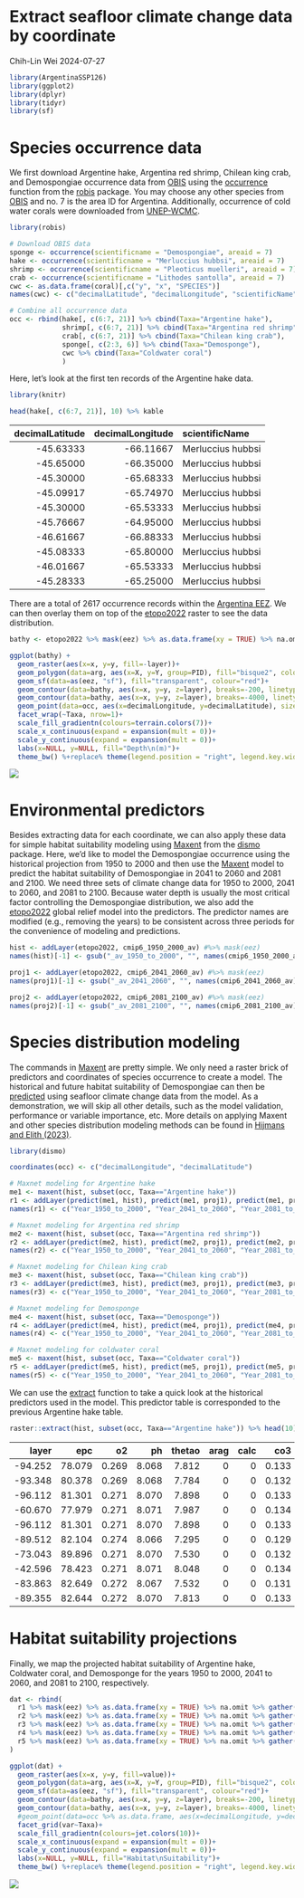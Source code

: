 Extract seafloor climate change data by coordinate
================
Chih-Lin Wei
2024-07-27

``` r
library(ArgentinaSSP126)
library(ggplot2)
library(dplyr)
library(tidyr)
library(sf)
```

# Species occurrence data

We first download Argentine hake, Argentina red shrimp, Chilean king
crab, and Demospongiae occurrence data from
[OBIS](https://obis.org/area/7) using the
[occurrence](https://www.rdocumentation.org/packages/robis/versions/2.11.3/topics/occurrence)
function from the
[robis](https://www.rdocumentation.org/packages/robis/versions/2.11.3)
package. You may choose any other species from
[OBIS](https://obis.org/area/7) and no. 7 is the area ID for Argentina.
Additionally, occurrence of cold water corals were downloaded from
[UNEP-WCMC](https://data.unep-wcmc.org/datasets/3).

``` r
library(robis)

# Download OBIS data
sponge <- occurrence(scientificname = "Demospongiae", areaid = 7)
hake <- occurrence(scientificname = "Merluccius hubbsi", areaid = 7)
shrimp <- occurrence(scientificname = "Pleoticus muelleri", areaid = 7)
crab <- occurrence(scientificname = "Lithodes santolla", areaid = 7)
cwc <- as.data.frame(coral)[,c("y", "x", "SPECIES")]
names(cwc) <- c("decimalLatitude", "decimalLongitude", "scientificName")

# Combine all occurrence data
occ <- rbind(hake[, c(6:7, 21)] %>% cbind(Taxa="Argentine hake"), 
             shrimp[, c(6:7, 21)] %>% cbind(Taxa="Argentina red shrimp"), 
             crab[, c(6:7, 21)] %>% cbind(Taxa="Chilean king crab"), 
             sponge[, c(2:3, 6)] %>% cbind(Taxa="Demosponge"), 
             cwc %>% cbind(Taxa="Coldwater coral")
             )
```

Here, let’s look at the first ten records of the Argentine hake data.

``` r
library(knitr)

head(hake[, c(6:7, 21)], 10) %>% kable
```

| decimalLatitude | decimalLongitude | scientificName    |
|----------------:|-----------------:|:------------------|
|       -45.63333 |        -66.11667 | Merluccius hubbsi |
|       -45.65000 |        -66.35000 | Merluccius hubbsi |
|       -45.30000 |        -65.68333 | Merluccius hubbsi |
|       -45.09917 |        -65.74970 | Merluccius hubbsi |
|       -45.30000 |        -65.53333 | Merluccius hubbsi |
|       -45.76667 |        -64.95000 | Merluccius hubbsi |
|       -46.61667 |        -66.88333 | Merluccius hubbsi |
|       -45.08333 |        -65.80000 | Merluccius hubbsi |
|       -46.01667 |        -65.53333 | Merluccius hubbsi |
|       -45.28333 |        -65.25000 | Merluccius hubbsi |

There are a total of 2617 occurrence records within the [Argentina
EEZ](https://marineregions.org/gazetteer.php?p=details&id=8466). We can
then overlay them on top of the
[etopo2022](https://www.ncei.noaa.gov/products/etopo-global-relief-model)
raster to see the data distribution.

``` r
bathy <- etopo2022 %>% mask(eez) %>% as.data.frame(xy = TRUE) %>% na.omit

ggplot(bathy) +
  geom_raster(aes(x=x, y=y, fill=-layer))+
  geom_polygon(data=arg, aes(x=X, y=Y, group=PID), fill="bisque2", colour="transparent")+
  geom_sf(data=as(eez, "sf"), fill="transparent", colour="red")+
  geom_contour(data=bathy, aes(x=x, y=y, z=layer), breaks=-200, linetype=2, colour="gray50")+
  geom_contour(data=bathy, aes(x=x, y=y, z=layer), breaks=-4000, linetype=1, colour="gray50")+
  geom_point(data=occ, aes(x=decimalLongitude, y=decimalLatitude), size=0.8)+
  facet_wrap(~Taxa, nrow=1)+
  scale_fill_gradientn(colours=terrain.colors(7))+
  scale_x_continuous(expand = expansion(mult = 0))+
  scale_y_continuous(expand = expansion(mult = 0))+
  labs(x=NULL, y=NULL, fill="Depth\n(m)")+
  theme_bw() %+replace% theme(legend.position = "right", legend.key.width =  unit(0.5, 'cm'))
```

![](tute3_files/figure-gfm/unnamed-chunk-4-1.png)<!-- -->

# Environmental predictors

Besides extracting data for each coordinate, we can also apply these
data for simple habitat suitability modeling using
[Maxent](https://www.rdocumentation.org/packages/dismo/versions/1.3-14/topics/maxent)
from the
[dismo](https://www.rdocumentation.org/packages/dismo/versions/1.3-14)
package. Here, we’d like to model the Demospongiae occurrence using the
historical projection from 1950 to 2000 and then use the
[Maxent](https://www.rdocumentation.org/packages/dismo/versions/1.3-14/topics/maxent)
model to predict the habitat suitability of Demospongiae in 2041 to 2060
and 2081 and 2100. We need three sets of climate change data for 1950 to
2000, 2041 to 2060, and 2081 to 2100. Because water depth is usually the
most critical factor controlling the Demospongiae distribution, we also
add the
[etopo2022](https://www.ncei.noaa.gov/products/etopo-global-relief-model)
global relief model into the predictors. The predictor names are
modified (e.g., removing the years) to be consistent across three
periods for the convenience of modeling and predictions.

``` r
hist <- addLayer(etopo2022, cmip6_1950_2000_av) #%>% mask(eez)
names(hist)[-1] <- gsub("_av_1950_to_2000", "", names(cmip6_1950_2000_av))

proj1 <- addLayer(etopo2022, cmip6_2041_2060_av) #%>% mask(eez)
names(proj1)[-1] <- gsub("_av_2041_2060", "", names(cmip6_2041_2060_av))

proj2 <- addLayer(etopo2022, cmip6_2081_2100_av) #%>% mask(eez)
names(proj2)[-1] <- gsub("_av_2081_2100", "", names(cmip6_2081_2100_av))
```

# Species distribution modeling

The commands in
[Maxent](https://www.rdocumentation.org/packages/dismo/versions/1.3-14/topics/maxent)
are pretty simple. We only need a raster brick of predictors and
coordinates of species occurrence to create a model. The historical and
future habitat suitability of Demospongiae can then be
[predicted](https://www.rdocumentation.org/packages/dismo/versions/1.3-14/topics/predict)
using seafloor climate change data from the model. As a demonstration,
we will skip all other details, such as the model validation,
performance or variable importance, etc. More details on applying Maxent
and other species distribution modeling methods can be found in [Hijmans
and Elith (2023)](https://rspatial.org/raster/sdm/raster_SDM.pdf).

``` r
library(dismo)

coordinates(occ) <- c("decimalLongitude", "decimalLatitude")

# Maxnet modeling for Argentine hake
me1 <- maxent(hist, subset(occ, Taxa=="Argentine hake"))
r1 <- addLayer(predict(me1, hist), predict(me1, proj1), predict(me1, proj2))
names(r1) <- c("Year_1950_to_2000", "Year_2041_to_2060", "Year_2081_to_2100")

# Maxnet modeling for Argentina red shrimp
me2 <- maxent(hist, subset(occ, Taxa=="Argentina red shrimp"))
r2 <- addLayer(predict(me2, hist), predict(me2, proj1), predict(me2, proj2))
names(r2) <- c("Year_1950_to_2000", "Year_2041_to_2060", "Year_2081_to_2100")

# Maxnet modeling for Chilean king crab
me3 <- maxent(hist, subset(occ, Taxa=="Chilean king crab"))
r3 <- addLayer(predict(me3, hist), predict(me3, proj1), predict(me3, proj2))
names(r3) <- c("Year_1950_to_2000", "Year_2041_to_2060", "Year_2081_to_2100")

# Maxnet modeling for Demosponge
me4 <- maxent(hist, subset(occ, Taxa=="Demosponge"))
r4 <- addLayer(predict(me4, hist), predict(me4, proj1), predict(me4, proj2))
names(r4) <- c("Year_1950_to_2000", "Year_2041_to_2060", "Year_2081_to_2100")

# Maxnet modeling for coldwater coral
me5 <- maxent(hist, subset(occ, Taxa=="Coldwater coral"))
r5 <- addLayer(predict(me5, hist), predict(me5, proj1), predict(me5, proj2))
names(r5) <- c("Year_1950_to_2000", "Year_2041_to_2060", "Year_2081_to_2100")
```

We can use the
[extract](https://www.rdocumentation.org/packages/raster/versions/3.6-23/topics/extract)
function to take a quick look at the historical predictors used in the
model. This predictor table is corresponded to the previous Argentine
hake table.

``` r
raster::extract(hist, subset(occ, Taxa=="Argentine hake")) %>% head(10) %>% kable(digits=3)
```

|   layer |    epc |    o2 |    ph | thetao | arag | calc |   co3 | co3satarag | co3satcalc | aragsat | calcsat |
|--------:|-------:|------:|------:|-------:|-----:|-----:|------:|-----------:|-----------:|--------:|--------:|
| -94.252 | 78.079 | 0.269 | 8.068 |  7.812 |    0 |    0 | 0.133 |      0.069 |      0.043 |   2.280 |   2.523 |
| -93.348 | 80.378 | 0.269 | 8.068 |  7.784 |    0 |    0 | 0.132 |      0.069 |      0.043 |   2.270 |   2.520 |
| -96.112 | 81.301 | 0.271 | 8.070 |  7.898 |    0 |    0 | 0.133 |      0.069 |      0.043 |   2.271 |   2.532 |
| -60.670 | 77.979 | 0.271 | 8.071 |  7.987 |    0 |    0 | 0.134 |      0.069 |      0.043 |   2.278 |   2.546 |
| -96.112 | 81.301 | 0.271 | 8.070 |  7.898 |    0 |    0 | 0.133 |      0.069 |      0.043 |   2.271 |   2.532 |
| -89.512 | 82.104 | 0.274 | 8.066 |  7.295 |    0 |    0 | 0.129 |      0.069 |      0.043 |   2.198 |   2.457 |
| -73.043 | 89.896 | 0.271 | 8.070 |  7.530 |    0 |    0 | 0.132 |      0.069 |      0.043 |   2.259 |   2.521 |
| -42.596 | 78.423 | 0.271 | 8.071 |  8.048 |    0 |    0 | 0.134 |      0.069 |      0.043 |   2.274 |   2.542 |
| -83.863 | 82.649 | 0.272 | 8.067 |  7.532 |    0 |    0 | 0.131 |      0.069 |      0.043 |   2.241 |   2.481 |
| -89.355 | 82.644 | 0.272 | 8.070 |  7.813 |    0 |    0 | 0.133 |      0.069 |      0.043 |   2.251 |   2.528 |

# Habitat suitability projections

Finally, we map the projected habitat suitability of Argentine hake,
Coldwater coral, and Demosponge for the years 1950 to 2000, 2041 to
2060, and 2081 to 2100, respectively.

``` r
dat <- rbind(
  r1 %>% mask(eez) %>% as.data.frame(xy = TRUE) %>% na.omit %>% gather(-x, -y, key = "var", value = "value") %>% cbind(Taxa="Argentine hake"),
  r2 %>% mask(eez) %>% as.data.frame(xy = TRUE) %>% na.omit %>% gather(-x, -y, key = "var", value = "value") %>% cbind(Taxa="Argentina red shrimp"),
  r3 %>% mask(eez) %>% as.data.frame(xy = TRUE) %>% na.omit %>% gather(-x, -y, key = "var", value = "value") %>% cbind(Taxa="Chilean king crab"),
  r4 %>% mask(eez) %>% as.data.frame(xy = TRUE) %>% na.omit %>% gather(-x, -y, key = "var", value = "value") %>% cbind(Taxa="Demosponge"),
  r5 %>% mask(eez) %>% as.data.frame(xy = TRUE) %>% na.omit %>% gather(-x, -y, key = "var", value = "value") %>% cbind(Taxa="Coldwater coral")
)

ggplot(dat) +
  geom_raster(aes(x=x, y=y, fill=value))+
  geom_polygon(data=arg, aes(x=X, y=Y, group=PID), fill="bisque2", colour="transparent")+
  geom_sf(data=as(eez, "sf"), fill="transparent", colour="red")+
  geom_contour(data=bathy, aes(x=x, y=y, z=layer), breaks=-200, linetype=2, colour="gray50")+
  geom_contour(data=bathy, aes(x=x, y=y, z=layer), breaks=-4000, linetype=1, colour="gray50")+
  #geom_point(data=occ %>% as.data.frame, aes(x=decimalLongitude, y=decimalLatitude), size=0.2)+
  facet_grid(var~Taxa)+
  scale_fill_gradientn(colours=jet.colors(10))+
  scale_x_continuous(expand = expansion(mult = 0))+
  scale_y_continuous(expand = expansion(mult = 0))+
  labs(x=NULL, y=NULL, fill="Habitat\nSuitability")+
  theme_bw() %+replace% theme(legend.position = "right", legend.key.width =  unit(0.5, 'cm'))
```

![](tute3_files/figure-gfm/unnamed-chunk-8-1.png)<!-- -->
